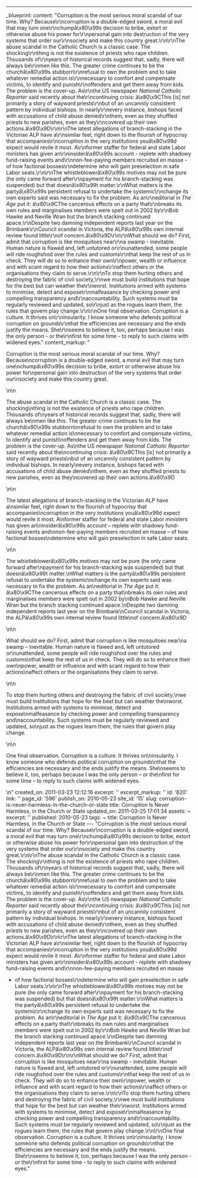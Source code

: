 ---
_blueprint:
  content: "Corruption is the most serious moral scandal of our time. Why? Because\r\ncorruption
    is a double-edged sword, a moral evil that may turn one\r\nchumpâ\x80\x99s decision
    to bribe, extort or otherwise abuse his power for\r\npersonal gain into destruction
    of the very systems that order our\r\nsociety and make this country great.\r\n\r\nThe
    abuse scandal in the Catholic Church is a classic case. The shocking\r\nthing
    is not the existence of priests who rape children. Thousands of\r\nyears of historical
    records suggest that, sadly, there will always be\r\nmen like this. The greater
    crime continues to be the churchâ\x80\x99s stubborn\r\nrefusal to own the problem
    and to take whatever remedial action is\r\nnecessary to comfort and compensate
    victims, to identify and punish\r\noffenders and get them away from kids. The
    problem is the cover-up. As\r\nthe US newspaper *National Catholic Reporter* said
    recently about the\r\ncontinuing crisis: â\x80\x9CThis [is] not primarily a story
    of wayward priests\r\nbut of an uncannily consistent pattern by individual bishops.
    In nearly\r\nevery instance, bishops faced with accusations of child abuse denied\r\nthem,
    even as they shuffled priests to new parishes, even as they\r\ncovered up their
    own actions.â\x80\x9D\r\n\r\nThe latest allegations of branch-stacking in the
    Victorian ALP have a\r\nsimilar feel, right down to the flourish of hypocrisy
    that accompanies\r\ncorruption in the very institutions youâ\x80\x99d expect would
    revile it most. A\r\nformer staffer for federal and state Labor ministers has
    given an\r\ninsiderâ\x80\x99s account - replete with shadowy fund-raising events
    and\r\nnon-fee-paying members recruited en masse - of how factional bosses\r\ndetermine
    who will gain preselection in safe Labor seats.\r\n\r\nThe whistleblowerâ\x80\x99s
    motives may not be pure (he only came forward after\r\npayment for his branch-stacking
    was suspended) but that doesnâ\x80\x99t matter.\r\nWhat matters is the partyâ\x80\x99s
    persistent refusal to undertake the systemic\r\nchange its own experts said was
    necessary to fix the problem. As an\r\neditorial in *The Age* put it: â\x80\x9CThe
    cancerous effects on a party that\r\nbreaks its own rules and marginalises members
    were spelt out in 2002 by\r\nBob Hawke and Neville Wran but the branch stacking
    continued apace.\r\nDespite two damning independent reports last year on the Brimbank\r\nCouncil
    scandal in Victoria, the ALPâ\x80\x99s own internal review found little\r\nof
    concern.â\x80\x9D\r\n\r\nWhat should we do? First, admit that corruption is like
    mosquitoes near\r\na swamp - inevitable. Human nature is flawed and, left untutored
    or\r\nunattended, some people will ride roughshod over the rules and customs\r\nthat
    keep the rest of us in check. They will do so to enhance their own\r\npower, wealth
    or influence and with scant regard to how their actions\r\naffect others or the
    organisations they claim to serve.\r\n\r\nTo stop them hurting others and destroying
    the fabric of civil society,\r\nwe must build institutions that hope for the best
    but can weather the\r\nworst. Institutions armed with systems to minimise, detect
    and expose\r\nmalfeasance by checking power and compelling transparency and\r\naccountability.
    Such systems must be regularly reviewed and updated, so\r\njust as the rogues
    learn them, the rules that govern play change.\r\n\r\nOne final observation. Corruption
    is a culture. It thrives on\r\ninsularity. I know someone who defends political
    corruption on grounds\r\nthat the efficiencies are necessary and the ends justify
    the means. She\r\nseems to believe it, too, perhaps because I was the only person
    - or the\r\nfirst for some time - to reply to such claims with widened eyes."
  content_markup: "<p>Corruption is the most serious moral scandal of our time. Why?
    Because\ncorruption is a double-edged sword, a moral evil that may turn one\nchumpâ\x80\x99s
    decision to bribe, extort or otherwise abuse his power for\npersonal gain into
    destruction of the very systems that order our\nsociety and make this country
    great.</p>\n\n<p>The abuse scandal in the Catholic Church is a classic case. The
    shocking\nthing is not the existence of priests who rape children. Thousands of\nyears
    of historical records suggest that, sadly, there will always be\nmen like this.
    The greater crime continues to be the churchâ\x80\x99s stubborn\nrefusal to own
    the problem and to take whatever remedial action is\nnecessary to comfort and
    compensate victims, to identify and punish\noffenders and get them away from kids.
    The problem is the cover-up. As\nthe US newspaper <em>National Catholic Reporter</em>
    said recently about the\ncontinuing crisis: â\x80\x9CThis [is] not primarily a
    story of wayward priests\nbut of an uncannily consistent pattern by individual
    bishops. In nearly\nevery instance, bishops faced with accusations of child abuse
    denied\nthem, even as they shuffled priests to new parishes, even as they\ncovered
    up their own actions.â\x80\x9D</p>\n\n<p>The latest allegations of branch-stacking
    in the Victorian ALP have a\nsimilar feel, right down to the flourish of hypocrisy
    that accompanies\ncorruption in the very institutions youâ\x80\x99d expect would
    revile it most. A\nformer staffer for federal and state Labor ministers has given
    an\ninsiderâ\x80\x99s account &ndash; replete with shadowy fund-raising events
    and\nnon-fee-paying members recruited en masse &ndash; of how factional bosses\ndetermine
    who will gain preselection in safe Labor seats.</p>\n\n<p>The whistleblowerâ\x80\x99s
    motives may not be pure (he only came forward after\npayment for his branch-stacking
    was suspended) but that doesnâ\x80\x99t matter.\nWhat matters is the partyâ\x80\x99s
    persistent refusal to undertake the systemic\nchange its own experts said was
    necessary to fix the problem. As an\neditorial in <em>The Age</em> put it: â\x80\x9CThe
    cancerous effects on a party that\nbreaks its own rules and marginalises members
    were spelt out in 2002 by\nBob Hawke and Neville Wran but the branch stacking
    continued apace.\nDespite two damning independent reports last year on the Brimbank\nCouncil
    scandal in Victoria, the ALPâ\x80\x99s own internal review found little\nof concern.â\x80\x9D</p>\n\n<p>What
    should we do? First, admit that corruption is like mosquitoes near\na swamp &ndash;
    inevitable. Human nature is flawed and, left untutored or\nunattended, some people
    will ride roughshod over the rules and customs\nthat keep the rest of us in check.
    They will do so to enhance their own\npower, wealth or influence and with scant
    regard to how their actions\naffect others or the organisations they claim to
    serve.</p>\n\n<p>To stop them hurting others and destroying the fabric of civil
    society,\nwe must build institutions that hope for the best but can weather the\nworst.
    Institutions armed with systems to minimise, detect and expose\nmalfeasance by
    checking power and compelling transparency and\naccountability. Such systems must
    be regularly reviewed and updated, so\njust as the rogues learn them, the rules
    that govern play change.</p>\n\n<p>One final observation. Corruption is a culture.
    It thrives on\ninsularity. I know someone who defends political corruption on
    grounds\nthat the efficiencies are necessary and the ends justify the means. She\nseems
    to believe it, too, perhaps because I was the only person &ndash; or the\nfirst
    for some time &ndash; to reply to such claims with widened eyes.</p>\n"
  created_on: 2011-03-23 12:12:16
  excerpt: ''
  excerpt_markup: ''
  id: '820'
  link: ''
  page_id: '596'
  publish_on: 2010-05-23
  site_id: '15'
  slug: corruption-is-never-harmless-in-the-church-or-state
  title: Corruption Is Never Harmless, in the Church or State
  updated_on: 2011-03-25 17:01:34
assets: ~
excerpt: ''
published: 2010-05-23
tags: ~
title: Corruption Is Never Harmless, in the Church or State
--- "Corruption is the most serious moral scandal of our time. Why? Because\r\ncorruption
  is a double-edged sword, a moral evil that may turn one\r\nchumpâ\x80\x99s decision
  to bribe, extort or otherwise abuse his power for\r\npersonal gain into destruction
  of the very systems that order our\r\nsociety and make this country great.\r\n\r\nThe
  abuse scandal in the Catholic Church is a classic case. The shocking\r\nthing is
  not the existence of priests who rape children. Thousands of\r\nyears of historical
  records suggest that, sadly, there will always be\r\nmen like this. The greater
  crime continues to be the churchâ\x80\x99s stubborn\r\nrefusal to own the problem
  and to take whatever remedial action is\r\nnecessary to comfort and compensate victims,
  to identify and punish\r\noffenders and get them away from kids. The problem is
  the cover-up. As\r\nthe US newspaper *National Catholic Reporter* said recently
  about the\r\ncontinuing crisis: â\x80\x9CThis [is] not primarily a story of wayward
  priests\r\nbut of an uncannily consistent pattern by individual bishops. In nearly\r\nevery
  instance, bishops faced with accusations of child abuse denied\r\nthem, even as
  they shuffled priests to new parishes, even as they\r\ncovered up their own actions.â\x80\x9D\r\n\r\nThe
  latest allegations of branch-stacking in the Victorian ALP have a\r\nsimilar feel,
  right down to the flourish of hypocrisy that accompanies\r\ncorruption in the very
  institutions youâ\x80\x99d expect would revile it most. A\r\nformer staffer for
  federal and state Labor ministers has given an\r\ninsiderâ\x80\x99s account - replete
  with shadowy fund-raising events and\r\nnon-fee-paying members recruited en masse
  - of how factional bosses\r\ndetermine who will gain preselection in safe Labor
  seats.\r\n\r\nThe whistleblowerâ\x80\x99s motives may not be pure (he only came
  forward after\r\npayment for his branch-stacking was suspended) but that doesnâ\x80\x99t
  matter.\r\nWhat matters is the partyâ\x80\x99s persistent refusal to undertake the
  systemic\r\nchange its own experts said was necessary to fix the problem. As an\r\neditorial
  in *The Age* put it: â\x80\x9CThe cancerous effects on a party that\r\nbreaks its
  own rules and marginalises members were spelt out in 2002 by\r\nBob Hawke and Neville
  Wran but the branch stacking continued apace.\r\nDespite two damning independent
  reports last year on the Brimbank\r\nCouncil scandal in Victoria, the ALPâ\x80\x99s
  own internal review found little\r\nof concern.â\x80\x9D\r\n\r\nWhat should we do?
  First, admit that corruption is like mosquitoes near\r\na swamp - inevitable. Human
  nature is flawed and, left untutored or\r\nunattended, some people will ride roughshod
  over the rules and customs\r\nthat keep the rest of us in check. They will do so
  to enhance their own\r\npower, wealth or influence and with scant regard to how
  their actions\r\naffect others or the organisations they claim to serve.\r\n\r\nTo
  stop them hurting others and destroying the fabric of civil society,\r\nwe must
  build institutions that hope for the best but can weather the\r\nworst. Institutions
  armed with systems to minimise, detect and expose\r\nmalfeasance by checking power
  and compelling transparency and\r\naccountability. Such systems must be regularly
  reviewed and updated, so\r\njust as the rogues learn them, the rules that govern
  play change.\r\n\r\nOne final observation. Corruption is a culture. It thrives on\r\ninsularity.
  I know someone who defends political corruption on grounds\r\nthat the efficiencies
  are necessary and the ends justify the means. She\r\nseems to believe it, too, perhaps
  because I was the only person - or the\r\nfirst for some time - to reply to such
  claims with widened eyes."
